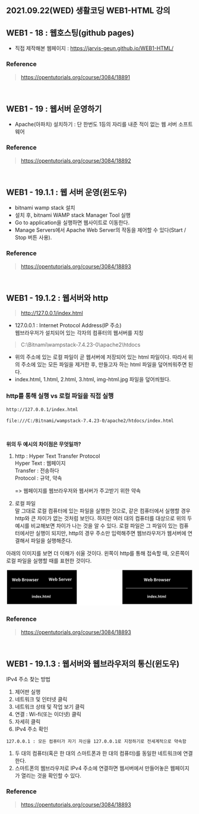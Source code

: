 ## 2021.09.22(WED) 생활코딩 WEB1-HTML 강의

## WEB1 - 18 : 웹호스팅(github pages)
- 직접 제작해본 웹페이지 : https://jarvis-geun.github.io/WEB1-HTML/
### Reference
> https://opentutorials.org/course/3084/18891

<br>

## WEB1 - 19 : 웹서버 운영하기
- Apache(아파치) 설치하기 : 단 한번도 1등의 자리를 내준 적이 없는 웹 서버 소프트웨어

### Reference
> https://opentutorials.org/course/3084/18892

<br>

## WEB1 - 19.1.1 : 웹 서버 운영(윈도우)
- bitnami wamp stack 설치
- 설치 후, bitnami WAMP stack Manager Tool 실행
- Go to application을 실행하면 웹사이트로 이동한다.
- Manage Servers에서 Apache Web Server의 작동을 제어할 수 있다(Start / Stop 버튼 사용).

### Reference
> https://opentutorials.org/course/3084/18893

<br>

## WEB1 - 19.1.2 : 웹서버와 http

> http://127.0.0.1/index.html

- 127.0.0.1 : Internet Protocol Address(IP 주소)<br>
  웹브라우저가 설치되어 있는 각자의 컴퓨터의 웹서버를 지칭

> C:\Bitnami\wampstack-7.4.23-0\apache2\htdocs

- 위의 주소에 있는 로컬 파일이 곧 웹서버에 저장되어 있는 html 파일이다. 따라서 위의 주소에 있는 모든 파일을 제거한 후, 만들고자 하는 html 파일을 덮어씌워주면 된다.
- index.html, 1.html, 2.html, 3.html, img-html.jpg 파일을 덮어씌웠다.

### http를 통해 실행 vs 로컬 파일을 직접 실행
```
http://127.0.0.1/index.html
```

```
file:///C:/Bitnami/wampstack-7.4.23-0/apache2/htdocs/index.html
```
<br>

**위의 두 예시의 차이점은 무엇일까?**

1. http : Hyper Text Transfer Protocol<br>
   Hyper Text : 웹페이지<br>
   Transfer : 전송하다<br>
   Protocol : 규약, 약속<br>

   => 웹페이지를 웹브라우저와 웹서버가 주고받기 위한 약속

2. 로컬 파일<br>
   말 그대로 로컬 컴퓨터에 있는 파일을 실행한 것으로, 같은 컴퓨터에서 실행할 경우 http와 큰 차이가 없는 것처럼 보인다. 하지만 여러 대의 컴퓨터를 대상으로 위의 두 예시를 비교해보면 차이가 나는 것을 알 수 있다. 로컬 파일은 그 파일이 있는 컴퓨터에서만 실행이 되지만, http의 경우 주소만 입력해주면 웹브라우저가 웹서버에 연결해서 파일을 실행해준다.

아래의 이미지를 보면 더 이해가 쉬울 것이다. 왼쪽이 http를 통해 접속할 때, 오른쪽이 로컬 파일을 실행할 때를 표현한 것이다.

![image](WEB1-HTML_3_img_1.png)

### Reference
> https://opentutorials.org/course/3084/18893

<br>

## WEB1 - 19.1.3 : 웹서버와 웹브라우저의 통신(윈도우)

IPv4 주소 찾는 방법
1. 제어판 실행
2. 네트워크 및 인터넷 클릭
3. 네트워크 상태 및 작업 보기 클릭
4. 연결 : Wi-fi(또는 이더넷) 클릭
5. 자세히 클릭
6. IPv4 주소 확인

```
127.0.0.1 : 모든 컴퓨터가 자기 자신을 127.0.0.1로 지정하기로 전세계적으로 약속함
```

1. 두 대의 컴퓨터(혹은 한 대의 스마트폰과 한 대의 컴퓨터)를 동일한 네트워크에 연결한다.
2. 스마트폰의 웹브라우저로 IPv4 주소에 연결하면 웹서버에서 만들어놓은 웹페이지가 열리는 것을 확인할 수 있다.

### Reference
> https://opentutorials.org/course/3084/18893
